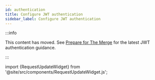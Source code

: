 ```yaml
---
id: authentication
title: Configure JWT authentication
sidebar_label: Configure JWT authentication
---
```


:::info

This content has moved. See [Prepare for The Merge](../prepare-for-merge.md) for the latest JWT authentication guidance.

:::

import {RequestUpdateWidget} from '@site/src/components/RequestUpdateWidget.js';

<RequestUpdateWidget docTitle="Configure JWT authentication"/>